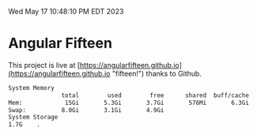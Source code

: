 Wed May 17 10:48:10 PM EDT 2023

# Angular Fifteen


This project is live at [https://angularfifteen.github.io](https://angularfifteen.github.io "fifteen!") thanks to Github.

```bash
System Memory
               total        used        free      shared  buff/cache   available
Mem:            15Gi       5.3Gi       3.7Gi       576Mi       6.3Gi       9.1Gi
Swap:          8.0Gi       3.1Gi       4.9Gi
System Storage
1.7G	.
